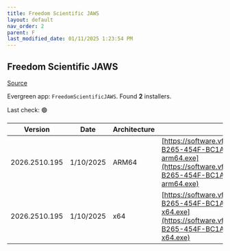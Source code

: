 ```yaml
---
title: Freedom Scientific JAWS
layout: default
nav_order: 2
parent: F
last_modified_date: 01/11/2025 1:23:54 PM
---
```


## Freedom Scientific JAWS

[Source](https://www.freedomscientific.com/products/software/jaws/)

Evergreen app: `FreedomScientificJAWS`. Found **2** installers.

Last check: 🟢

| Version       | Date      | Architecture | URI                                                                                                                                                                                                                                                                      |
| ------------- | --------- | ------------ | ------------------------------------------------------------------------------------------------------------------------------------------------------------------------------------------------------------------------------------------------------------------------ |
| 2026.2510.195 | 1/10/2025 | ARM64        | [https://software.vfo.digital/JAWS/2026/2026.2510.195.400/07B45BB0-B265-454F-BC1A-BA5326162E4B/J2026.2510.195.400-Offline-arm64.exe](https://software.vfo.digital/JAWS/2026/2026.2510.195.400/07B45BB0-B265-454F-BC1A-BA5326162E4B/J2026.2510.195.400-Offline-arm64.exe) |
| 2026.2510.195 | 1/10/2025 | x64          | [https://software.vfo.digital/JAWS/2026/2026.2510.195.400/07B45BB0-B265-454F-BC1A-BA5326162E4B/J2026.2510.195.400-Offline-x64.exe](https://software.vfo.digital/JAWS/2026/2026.2510.195.400/07B45BB0-B265-454F-BC1A-BA5326162E4B/J2026.2510.195.400-Offline-x64.exe)     |
